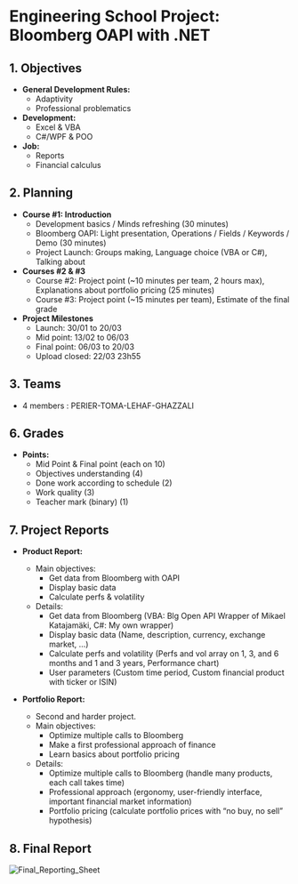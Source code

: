 # Engineering School Project: Bloomberg OAPI with .NET

## 1. Objectives

* **General Development Rules:**
    * Adaptivity
    * Professional problematics
* **Development:**
    * Excel & VBA
    * C#/WPF & POO
* **Job:**
    * Reports
    * Financial calculus

## 2. Planning

* **Course #1: Introduction**
    * Development basics / Minds refreshing (30 minutes)
    * Bloomberg OAPI: Light presentation, Operations / Fields / Keywords / Demo (30 minutes)
    * Project Launch: Groups making, Language choice (VBA or C#), Talking about
* **Courses #2 & #3**
    * Course #2: Project point (~10 minutes per team, 2 hours max), Explanations about portfolio pricing (25 minutes)
    * Course #3: Project point (~15 minutes per team), Estimate of the final grade
* **Project Milestones**
    * Launch: 30/01 to 20/03
    * Mid point: 13/02 to 06/03
    * Final point: 06/03 to 20/03
    * Upload closed: 22/03 23h55

## 3. Teams 

* 4 members : PERIER-TOMA-LEHAF-GHAZZALI

## 6. Grades 

* **Points:**
    * Mid Point & Final point (each on 10)
    * Objectives understanding (4)
    * Done work according to schedule (2)
    * Work quality (3)
    * Teacher mark (binary) (1)


## 7. Project Reports 

* **Product Report:**
    * Main objectives:
        * Get data from Bloomberg with OAPI
        * Display basic data
        * Calculate perfs & volatility
    * Details:
        * Get data from Bloomberg (VBA: Blg Open API Wrapper of Mikael Katajamäki, C#: My own wrapper)
        * Display basic data (Name, description, currency, exchange market, …)
        * Calculate perfs and volatility (Perfs and vol array on 1, 3, and 6 months and 1 and 3 years, Performance chart)
        * User parameters (Custom time period, Custom financial product with ticker or ISIN)
          
* **Portfolio Report:**
    * Second and harder project.
    * Main objectives:
        * Optimize multiple calls to Bloomberg
        * Make a first professional approach of finance
        * Learn basics about portfolio pricing
    * Details:
        * Optimize multiple calls to Bloomberg (handle many products, each call takes time)
        * Professional approach (ergonomy, user-friendly interface, important financial market information)
        * Portfolio pricing (calculate portfolio prices with “no buy, no sell” hypothesis)

## 8. Final Report
![Final_Reporting_Sheet](https://github.com/user-attachments/assets/e07b7ab3-eff8-4975-8877-bcc1dee0e42c)

